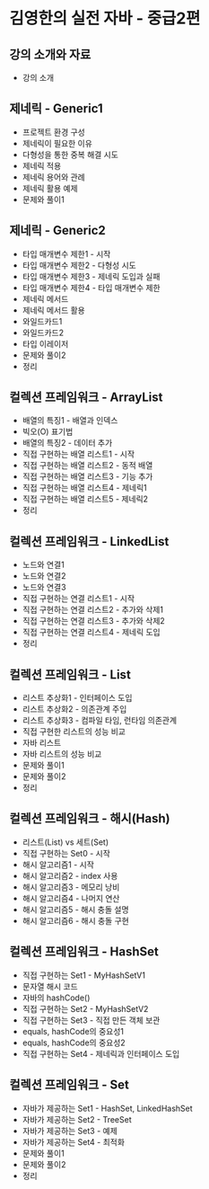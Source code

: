 # 김영한의 실전 자바 - 중급2편

## 강의 소개와 자료

- 강의 소개

## 제네릭 - Generic1

- 프로젝트 환경 구성
- 제네릭이 필요한 이유
- 다형성을 통한 중복 해결 시도
- 제네릭 적용
- 제네릭 용어와 관례
- 제네릭 활용 예제
- 문제와 풀이1

## 제네릭 - Generic2

- 타입 매개변수 제한1 - 시작
- 타입 매개변수 제한2 - 다형성 시도
- 타입 매개변수 제한3 - 제네릭 도입과 실패
- 타입 매개변수 제한4 - 타입 매개변수 제한
- 제네릭 메서드
- 제네릭 메서드 활용
- 와일드카드1
- 와일드카드2
- 타입 이레이저
- 문제와 풀이2
- 정리

## 컬렉션 프레임워크 - ArrayList

- 배열의 특징1 - 배열과 인덱스
- 빅오(O) 표기법
- 배열의 특징2 - 데이터 추가
- 직접 구현하는 배열 리스트1 - 시작
- 직접 구현하는 배열 리스트2 - 동적 배열
- 직접 구현하는 배열 리스트3 - 기능 추가
- 직접 구현하는 배열 리스트4 - 제네릭1
- 직접 구현하는 배열 리스트5 - 제네릭2
- 정리

## 컬렉션 프레임워크 - LinkedList

- 노드와 연결1
- 노드와 연결2
- 노드와 연결3
- 직접 구현하는 연결 리스트1 - 시작
- 직접 구현하는 연결 리스트2 - 추가와 삭제1
- 직접 구현하는 연결 리스트3 - 추가와 삭제2
- 직접 구현하는 연결 리스트4 - 제네릭 도입
- 정리

## 컬렉션 프레임워크 - List

- 리스트 추상화1 - 인터페이스 도입
- 리스트 추상화2 - 의존관계 주입
- 리스트 추상화3 - 컴파일 타임, 런타임 의존관계
- 직접 구현한 리스트의 성능 비교
- 자바 리스트
- 자바 리스트의 성능 비교
- 문제와 풀이1
- 문제와 풀이2
- 정리

## 컬렉션 프레임워크 - 해시(Hash)

- 리스트(List) vs 세트(Set)
- 직접 구현하는 Set0 - 시작
- 해시 알고리즘1 - 시작
- 해시 알고리즘2 - index 사용
- 해시 알고리즘3 - 메모리 낭비
- 해시 알고리즘4 - 나머지 연산
- 해시 알고리즘5 - 해시 충돌 설명
- 해시 알고리즘6 - 해시 충돌 구현

## 컬렉션 프레임워크 - HashSet

- 직접 구현하는 Set1 - MyHashSetV1
- 문자열 해시 코드
- 자바의 hashCode()
- 직접 구현하는 Set2 - MyHashSetV2
- 직접 구현하는 Set3 - 직접 만든 객체 보관
- equals, hashCode의 중요성1
- equals, hashCode의 중요성2
- 직접 구현하는 Set4 - 제네릭과 인터페이스 도입

## 컬렉션 프레임워크 - Set

- 자바가 제공하는 Set1 - HashSet, LinkedHashSet
- 자바가 제공하는 Set2 - TreeSet
- 자바가 제공하는 Set3 - 예제
- 자바가 제공하는 Set4 - 최적화
- 문제와 풀이1
- 문제와 풀이2
- 정리